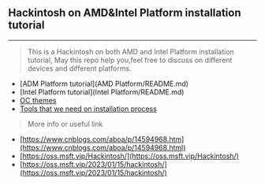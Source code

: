 ## Hackintosh on AMD&Intel Platform installation tutorial

---

> This is a Hackintosh on both AMD and Intel Platform installation tutorial, May this repo help you,feel free to discuss on different devices and different platforms.

- [ADM Platform tutorial](AMD Platform/README.md)
- [Intel Platform tutorial](Intel Platform/README.md)
- [OC themes](themes)
- [Tools that we need on installation process](Tools)

> More info or useful link

- [https://www.cnblogs.com/aboa/p/14594968.htm](https://www.cnblogs.com/aboa/p/14594968.html)
- [https://oss.msft.vip/Hackintosh/](https://oss.msft.vip/Hackintosh/)
- [https://oss.msft.vip/2023/01/15/hackintosh/](https://oss.msft.vip/2023/01/15/hackintosh/)

